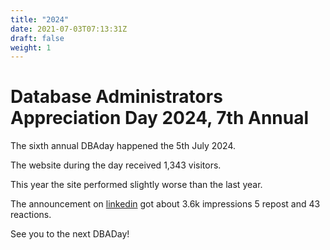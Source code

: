 ```yaml
---
title: "2024"
date: 2021-07-03T07:13:31Z
draft: false
weight: 1
---
```

# Database Administrators Appreciation Day 2024, 7th Annual
The sixth annual DBAday happened the 5th July 2024.

The website during the day received 1,343 visitors.

This year the site performed slightly worse than the last year. 

The announcement on [linkedin](https://www.linkedin.com/analytics/post-summary/urn:li:activity:7082964680985501697/)  got about 3.6k impressions 5 repost and 43 reactions. 


See you to the next DBADay!


